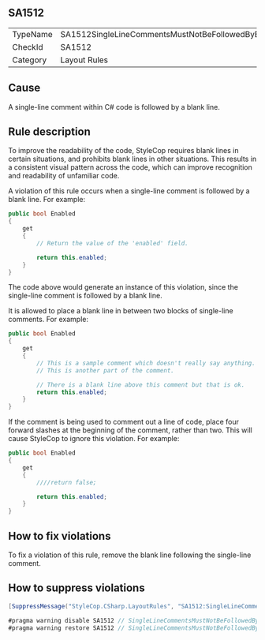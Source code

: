 ﻿## SA1512

<table>
<tr>
  <td>TypeName</td>
  <td>SA1512SingleLineCommentsMustNotBeFollowedByBlankLine</td>
</tr>
<tr>
  <td>CheckId</td>
  <td>SA1512</td>
</tr>
<tr>
  <td>Category</td>
  <td>Layout Rules</td>
</tr>
</table>

## Cause

A single-line comment within C# code is followed by a blank line.

## Rule description

To improve the readability of the code, StyleCop requires blank lines in certain situations, and prohibits blank lines in other situations. This results in a consistent visual pattern across the code, which can improve recognition and readability of unfamiliar code.

A violation of this rule occurs when a single-line comment is followed by a blank line. For example:

```csharp
public bool Enabled
{
    get
    {
        // Return the value of the 'enabled' field.

        return this.enabled;
    }
}
```

The code above would generate an instance of this violation, since the single-line comment is followed by a blank line.

It is allowed to place a blank line in between two blocks of single-line comments. For example:

```csharp
public bool Enabled
{
    get
    {
        // This is a sample comment which doesn't really say anything.
        // This is another part of the comment.

        // There is a blank line above this comment but that is ok.
        return this.enabled;
    }
}
```

If the comment is being used to comment out a line of code, place four forward slashes at the beginning of the comment, rather than two. This will cause StyleCop to ignore this violation. For example:

```csharp
public bool Enabled
{
    get
    {
        ////return false;

        return this.enabled;
    }
}
```

## How to fix violations

To fix a violation of this rule, remove the blank line following the single-line comment.

## How to suppress violations

```csharp
[SuppressMessage("StyleCop.CSharp.LayoutRules", "SA1512:SingleLineCommentsMustNotBeFollowedByBlankLine", Justification = "Reviewed.")]
```

```csharp
#pragma warning disable SA1512 // SingleLineCommentsMustNotBeFollowedByBlankLine
#pragma warning restore SA1512 // SingleLineCommentsMustNotBeFollowedByBlankLine
```
